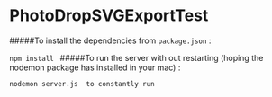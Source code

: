 # PhotoDropSVGExportTest

#####To install the dependencies from `package.json` :

`
npm install 
`
#####To run the server with out restarting (hoping the nodemon package has installed in your mac) :

`
nodemon server.js  to constantly run
`
